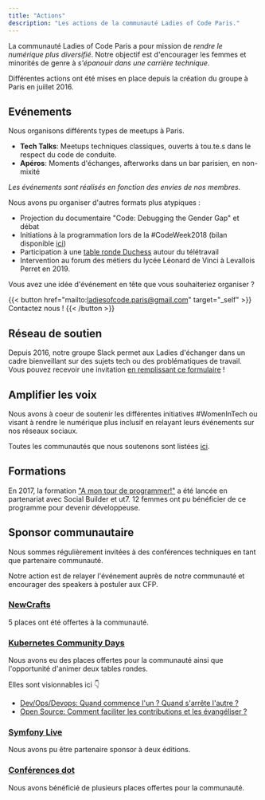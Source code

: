 ```yaml
---
title: "Actions"
description: "Les actions de la communauté Ladies of Code Paris."
---
```


La communauté Ladies of Code Paris a pour mission de *rendre le numérique plus diversifié*. Notre objectif est d'encourager les femmes et minorités de genre à *s'épanouir dans une carrière technique*.

Différentes actions ont été mises en place depuis la création du groupe à Paris en juillet 2016.

## Evénements

Nous organisons différents types de meetups à Paris.

- <span class="text-ternary-500"><strong>Tech Talks</strong></span>: Meetups techniques classiques, ouverts à tou.te.s dans le respect du code de conduite.
- <span class="text-primary-500"><strong>Apéros</strong></span>: Moments d'échanges, afterworks dans un bar parisien, en non-mixité

*Les événements sont réalisés en fonction des envies de nos membres.*

Nous avons pu organiser d'autres formats plus atypiques :
- Projection du documentaire "Code: Debugging the Gender Gap" et débat
- Initiations à la programmation lors de la #CodeWeek2018 (bilan disponible [ici](https://medium.com/ladiesofcodeparis/codeweek-2018-le-bilan-ebea53fd6ffd))
- Participation à une [table ronde Duchess](https://www.youtube.com/watch?v=_nkMhGLX9fk) autour du télétravail
- Intervention au forum des métiers du lycée Léonard de Vinci à Levallois Perret en 2019.


Vous avez une idée d'événement en tête que vous souhaiteriez organiser ?

{{< button href="mailto:ladiesofcode.paris@gmail.com" target="_self" >}}
Contactez nous !
{{< /button >}}


## Réseau de soutien

Depuis 2016, notre groupe Slack permet aux Ladies d'échanger dans un cadre bienveillant sur des sujets tech ou des problématiques de travail. Vous pouvez recevoir une invitation [en remplissant ce formulaire](https://forms.gle/TxG7KwDaX8UPbcWm8) !

## Amplifier les voix

Nous avons à coeur de soutenir les différentes initiatives #WomenInTech ou visant à rendre le numérique plus inclusif en relayant leurs événements sur nos réseaux sociaux.

Toutes les communautés que nous soutenons sont listées [ici](partenaires).

## Formations

En 2017, la formation ["A mon tour de programmer!"](https://amontourdeprogrammer.fr/) a été lancée en partenariat avec Social Builder et ut7. 12 femmes ont pu bénéficier de ce programme pour devenir développeuse.

## Sponsor communautaire

Nous sommes régulièrement invitées à des conférences techniques en tant que partenaire communauté.

Notre action est de relayer l'événement auprès de notre communauté et encourager des speakers à postuler aux CFP.

### [NewCrafts](http://newcrafts.io/)

5 places ont été offertes à la communauté.

### [Kubernetes Community Days](https://www.kcdfrance.fr/)

Nous avons eu des places offertes pour la communauté ainsi que l'opportunité d'animer deux tables rondes.

Elles sont visionnables ici 👇

- [Dev/Ops/Devops: Quand commence l'un ? Quand s'arrête l'autre ?](https://www.youtube.com/watch?v=aHMyT70ykTk)
- [Open Source: Comment faciliter les contributions et les évangéliser ?](https://www.youtube.com/watch?v=nZtoTYx1sPU)

### [Symfony Live](https://live.symfony.com/2023-paris/)

Nous avons pu être partenaire sponsor à deux éditions.

### [Conférences dot](https://www.dotconferences.com/conference/dotjs)

Nous avons bénéficié de plusieurs places offertes pour la communauté.

